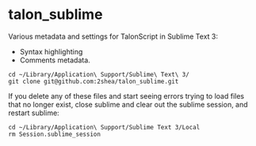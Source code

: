 # talon_sublime
Various metadata and settings for TalonScript in Sublime Text 3:
- Syntax highlighting
- Comments metadata.

```
cd ~/Library/Application\ Support/Sublime\ Text\ 3/
git clone git@github.com:2shea/talon_sublime.git
```

If you delete any of these files and start seeing errors trying to load files that no longer exist, close sublime and clear out the sublime session, and restart sublime:

```
cd ~/Library/Application\ Support/Sublime Text 3/Local
rm Session.sublime_session
```
